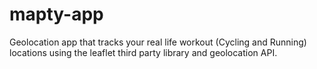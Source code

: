 # mapty-app

Geolocation app that tracks your real life workout (Cycling and Running) locations using the leaflet third party library and geolocation API.
